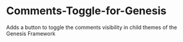 # Comments-Toggle-for-Genesis
Adds a button to toggle the comments visibility in child themes of the Genesis Framework
